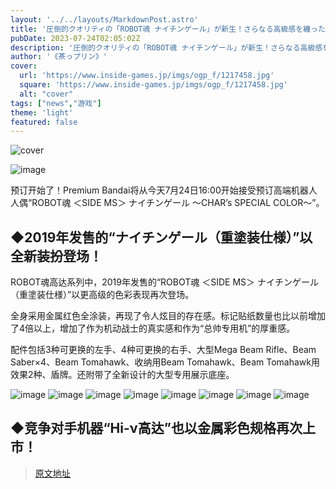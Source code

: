 ```yaml
---
layout: '../../layouts/MarkdownPost.astro'
title: '圧倒的クオリティの「ROBOT魂 ナイチンゲール」が新生！さらなる高級感を纏った“CHAR’s SPECIAL COLOR”として新登場'
pubDate: 2023-07-24T02:05:02Z
description: '圧倒的クオリティの「ROBOT魂 ナイチンゲール」が新生！さらなる高級感を纏った“CHAR’s SPECIAL COLOR”として新登場'
author: '《茶っプリン》'
cover:
  url: 'https://www.inside-games.jp/imgs/ogp_f/1217458.jpg'
  square: 'https://www.inside-games.jp/imgs/ogp_f/1217458.jpg'
  alt: "cover"
tags: ["news","游戏"]
theme: 'light'
featured: false
---
```


![cover](https://www.inside-games.jp/imgs/ogp_f/1217458.jpg)

![image](https://www.inside-games.jp/imgs/zoom/1217452.jpg)

预订开始了！Premium Bandai将从今天7月24日16:00开始接受预订高端机器人人偶“ROBOT魂 ＜SIDE MS＞ ナイチンゲール ～CHAR’s SPECIAL COLOR～”。

## ◆2019年发售的“ナイチンゲール（重塗装仕様）”以全新装扮登场！

ROBOT魂高达系列中，2019年发售的“ROBOT魂 ＜SIDE MS＞ ナイチンゲール（重塗装仕様）”以更高级的色彩表现再次登场。

全身采用金属红色全涂装，再现了令人炫目的存在感。标记贴纸数量也比以前增加了4倍以上，增加了作为机动战士的真实感和作为“总帅专用机”的厚重感。

配件包括3种可更换的左手、4种可更换的右手、大型Mega Beam Rifle、Beam Saber×4、Beam Tomahawk、收纳用Beam Tomahawk、Beam Tomahawk用效果2种、盾牌。还附带了全新设计的大型专用展示底座。

![image](https://www.inside-games.jp/imgs/zoom/1217457.jpg)
![image](https://www.inside-games.jp/imgs/zoom/1217453.jpg)
![image](https://www.inside-games.jp/imgs/zoom/1217454.jpg)
![image](https://www.inside-games.jp/imgs/zoom/1217455.jpg)
![image](https://www.inside-games.jp/imgs/zoom/1217456.jpg)
![image](https://www.inside-games.jp/imgs/zoom/1217448.jpg)
![image](https://www.inside-games.jp/imgs/zoom/1217449.jpg)
![image](https://www.inside-games.jp/imgs/zoom/1217450.jpg)

## ◆竞争对手机器“Hi-ν高达”也以金属彩色规格再次上市！

>[原文地址](https://www.inside-games.jp/article/2023/07/24/147357.html)  